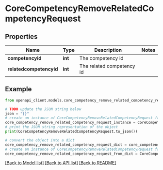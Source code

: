 # CoreCompetencyRemoveRelatedCompetencyRequest


## Properties

Name | Type | Description | Notes
------------ | ------------- | ------------- | -------------
**competencyid** | **int** | The competency id | 
**relatedcompetencyid** | **int** | The related competency id | 

## Example

```python
from openapi_client.models.core_competency_remove_related_competency_request import CoreCompetencyRemoveRelatedCompetencyRequest

# TODO update the JSON string below
json = "{}"
# create an instance of CoreCompetencyRemoveRelatedCompetencyRequest from a JSON string
core_competency_remove_related_competency_request_instance = CoreCompetencyRemoveRelatedCompetencyRequest.from_json(json)
# print the JSON string representation of the object
print(CoreCompetencyRemoveRelatedCompetencyRequest.to_json())

# convert the object into a dict
core_competency_remove_related_competency_request_dict = core_competency_remove_related_competency_request_instance.to_dict()
# create an instance of CoreCompetencyRemoveRelatedCompetencyRequest from a dict
core_competency_remove_related_competency_request_from_dict = CoreCompetencyRemoveRelatedCompetencyRequest.from_dict(core_competency_remove_related_competency_request_dict)
```
[[Back to Model list]](../README.md#documentation-for-models) [[Back to API list]](../README.md#documentation-for-api-endpoints) [[Back to README]](../README.md)


